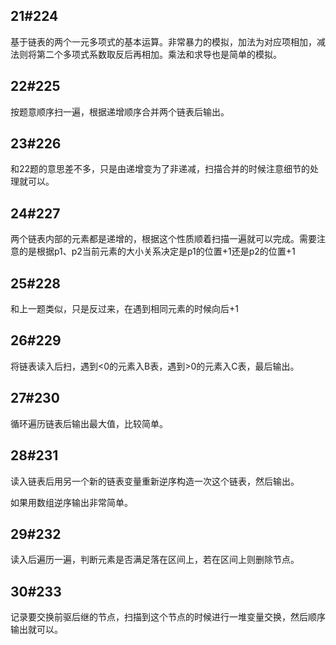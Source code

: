 ## 21#224

基于链表的两个一元多项式的基本运算。非常暴力的模拟，加法为对应项相加，减法则将第二个多项式系数取反后再相加。乘法和求导也是简单的模拟。



## 22#225

按题意顺序扫一遍，根据递增顺序合并两个链表后输出。



## 23#226

和22题的意思差不多，只是由递增变为了非递减，扫描合并的时候注意细节的处理就可以。



## 24#227

两个链表内部的元素都是递增的，根据这个性质顺着扫描一遍就可以完成。需要注意的是根据p1、p2当前元素的大小关系决定是p1的位置+1还是p2的位置+1



## 25#228

和上一题类似，只是反过来，在遇到相同元素的时候向后+1



## 26#229

将链表读入后扫，遇到<0的元素入B表，遇到>0的元素入C表，最后输出。



## 27#230

循环遍历链表后输出最大值，比较简单。



## 28#231

读入链表后用另一个新的链表变量重新逆序构造一次这个链表，然后输出。

如果用数组逆序输出非常简单。



## 29#232

读入后遍历一遍，判断元素是否满足落在区间上，若在区间上则删除节点。



## 30#233

记录要交换前驱后继的节点，扫描到这个节点的时候进行一堆变量交换，然后顺序输出就可以。